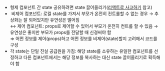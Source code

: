 - 형제 컴포넌트 간 state 공유하려면 state 끌어올리기([리액트로 사고하기](https://github.com/Jungle-JavaScript-Study/react-docs-study/blob/main/Quick%20Start/Thinking%20in%20React.md#%EB%A6%AC%EC%95%A1%ED%8A%B8%EB%A1%9C-%EC%82%AC%EA%B3%A0%ED%95%98%EA%B8%B0) 참고)
- &nbsp;비제어 컴포넌트: 로컬 state를 가져서 부모가 온전히 컨트롤할 수 없는 경우 → 추상화는 잘 되어있지만 유연성은 떨어짐<br>
    ↔︎ 제어 컴포넌트: props로 제어할 수 있어서 부모가 온전히 컨트롤 할 수 있음 → 유연성은 좋지만 부모가 props를 전달할 때 신경써야 함<br>
    ⇒ 어떤 정보를 제어(props)하고 어떤 정보를 비제어(state)할지 고려해서 코드를 구성
- 각 state는 단일 진실 공급원을 가짐: 해당 state를 소유하는 유일한 컴포넌트를 선정하고 다른 컴포넌트에서는 해당 정보를 복사하는 대신 state 끌어올리기로 획득해야 함
